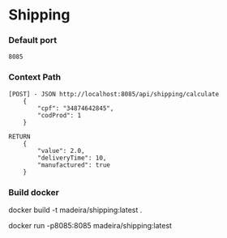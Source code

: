 # Shipping

### Default port
`8085`

### Context Path
	[POST] - JSON http://localhost:8085/api/shipping/calculate
		{
		    "cpf": "34874642845",
		    "codProd": 1
		}
		
	RETURN 
		{
		    "value": 2.0,
		    "deliveryTime": 10,
		    "manufactured": true
		}


### Build docker
docker build -t madeira/shipping:latest .

docker run -p8085:8085 madeira/shipping:latest
